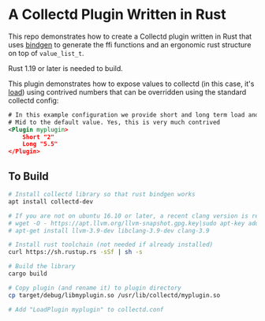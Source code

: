# A Collectd Plugin Written in Rust

This repo demonstrates how to create a Collectd plugin written in Rust that uses [bindgen](https://github.com/rust-lang-nursery/rust-bindgen) to generate the ffi functions and an ergonomic rust structure on top of `value_list_t`.

Rust 1.19 or later is needed to build.

This plugin demonstrates how to expose values to collectd (in this case, it's
[load](https://en.wikipedia.org/wiki/Load_(computing))) using contrived numbers
that can be overridden using the standard collectd config:

```xml
# In this example configuration we provide short and long term load and leave
# Mid to the default value. Yes, this is very much contrived
<Plugin myplugin>
    Short "2"
    Long "5.5"
</Plugin>
```

## To Build

```bash
# Install collectd library so that rust bindgen works
apt install collectd-dev

# If you are not on ubuntu 16.10 or later, a recent clang version is required
# wget -O - https://apt.llvm.org/llvm-snapshot.gpg.key|sudo apt-key add -
# apt-get install llvm-3.9-dev libclang-3.9-dev clang-3.9

# Install rust toolchain (not needed if already installed)
curl https://sh.rustup.rs -sSf | sh -s

# Build the library
cargo build

# Copy plugin (and rename it) to plugin directory
cp target/debug/libmyplugin.so /usr/lib/collectd/myplugin.so

# Add "LoadPlugin myplugin" to collectd.conf
```
